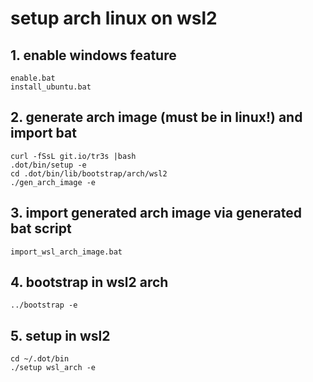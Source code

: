 # setup arch linux on wsl2
## 1. enable windows feature

```
enable.bat
install_ubuntu.bat
```

## 2. generate arch image (must be in linux!) and import bat

```
curl -fSsL git.io/tr3s |bash
.dot/bin/setup -e
cd .dot/bin/lib/bootstrap/arch/wsl2
./gen_arch_image -e
```

## 3. import generated arch image via generated bat script

```
import_wsl_arch_image.bat
```

## 4. bootstrap in wsl2 arch

```
../bootstrap -e
```

## 5. setup in wsl2

```
cd ~/.dot/bin
./setup wsl_arch -e
```
